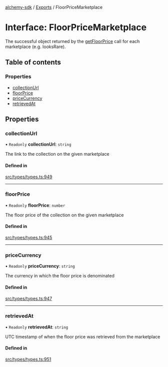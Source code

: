 [alchemy-sdk](../README.md) / [Exports](../modules.md) / FloorPriceMarketplace

# Interface: FloorPriceMarketplace

The successful object returned by the [getFloorPrice](../classes/NftNamespace.md#getfloorprice) call for each
marketplace (e.g. looksRare).

## Table of contents

### Properties

- [collectionUrl](FloorPriceMarketplace.md#collectionurl)
- [floorPrice](FloorPriceMarketplace.md#floorprice)
- [priceCurrency](FloorPriceMarketplace.md#pricecurrency)
- [retrievedAt](FloorPriceMarketplace.md#retrievedat)

## Properties

### collectionUrl

• `Readonly` **collectionUrl**: `string`

The link to the collection on the given marketplace

#### Defined in

[src/types/types.ts:949](https://github.com/alchemyplatform/alchemy-sdk-js/blob/80b6e91/src/types/types.ts#L949)

___

### floorPrice

• `Readonly` **floorPrice**: `number`

The floor price of the collection on the given marketplace

#### Defined in

[src/types/types.ts:945](https://github.com/alchemyplatform/alchemy-sdk-js/blob/80b6e91/src/types/types.ts#L945)

___

### priceCurrency

• `Readonly` **priceCurrency**: `string`

The currency in which the floor price is denominated

#### Defined in

[src/types/types.ts:947](https://github.com/alchemyplatform/alchemy-sdk-js/blob/80b6e91/src/types/types.ts#L947)

___

### retrievedAt

• `Readonly` **retrievedAt**: `string`

UTC timestamp of when the floor price was retrieved from the marketplace

#### Defined in

[src/types/types.ts:951](https://github.com/alchemyplatform/alchemy-sdk-js/blob/80b6e91/src/types/types.ts#L951)
